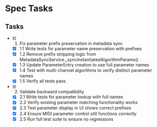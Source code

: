 # Spec Tasks

## Tasks

- [x] 1. Fix parameter prefix preservation in metadata sync
  - [x] 1.1 Write tests for parameter name preservation with prefixes
  - [x] 1.2 Remove prefix stripping logic from MetadataSyncService._syncInstantiatedAlgorithmParams()
  - [x] 1.3 Update ParameterEntry creation to use full parameter names
  - [x] 1.4 Test with multi-channel algorithms to verify distinct parameter names
  - [x] 1.5 Verify all tests pass

- [x] 2. Validate backward compatibility
  - [x] 2.1 Write tests for parameter lookup with full names
  - [x] 2.2 Verify existing parameter matching functionality works
  - [x] 2.3 Test parameter display in UI shows correct prefixes
  - [x] 2.4 Ensure MIDI parameter control still functions correctly
  - [x] 2.5 Run full test suite to ensure no regressions